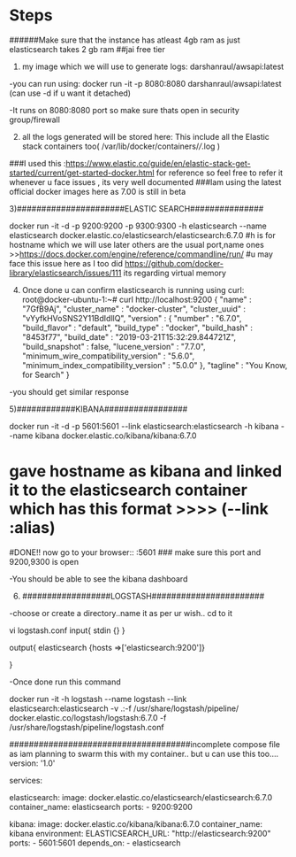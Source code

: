 # Steps
######Make sure that the instance has atleast 4gb ram as just elasticsearch takes 2 gb ram ##jai free tier 
1) my image which we will use to generate logs:
 darshanraul/awsapi:latest
 
 -you can run using: docker run -it -p 8080:8080 darshanraul/awsapi:latest (can use -d if u want it detached)
 
-It runs on 8080:8080 port so make sure thats open in security group/firewall
 
 
2) all the logs generated will be stored here: This include all the Elastic stack containers too( /var/lib/docker/containers/*/*.log  )


###I used this :https://www.elastic.co/guide/en/elastic-stack-get-started/current/get-started-docker.html for reference so feel free to refer it whenever u face issues , its very well documented
###Iam using the latest official docker images here as 7.00 is still in beta


3)######################ELASTIC SEARCH###############

docker run -it -d -p 9200:9200 -p 9300:9300 -h elasticsearch --name elasticsearch docker.elastic.co/elasticsearch/elasticsearch:6.7.0
	#h is for hostname which we will use later others are the usual port,name ones >>https://docs.docker.com/engine/reference/commandline/run/
	#u may face this issue here as I too did  https://github.com/docker-library/elasticsearch/issues/111 its regarding virtual memory
	
4) Once done u can confirm elasticsearch is running using curl:
root@docker-ubuntu-1:~# curl http://localhost:9200
{
  "name" : "7GfB9Aj",
  "cluster_name" : "docker-cluster",
  "cluster_uuid" : "vYyfkHVoSNS2Y11BdIdllQ",
  "version" : {
    "number" : "6.7.0",
    "build_flavor" : "default",
    "build_type" : "docker",
    "build_hash" : "8453f77",
    "build_date" : "2019-03-21T15:32:29.844721Z",
    "build_snapshot" : false,
    "lucene_version" : "7.7.0",
    "minimum_wire_compatibility_version" : "5.6.0",
    "minimum_index_compatibility_version" : "5.0.0"
  },
  "tagline" : "You Know, for Search"
}

-you should get similar response

5)############KIBANA#################

docker run -it -d -p 5601:5601 --link elasticsearch:elasticsearch   -h kibana --name kibana docker.elastic.co/kibana/kibana:6.7.0

# gave hostname as kibana and linked it to the elasticsearch container which has this format >>>> (--link <name or id>:alias)

#DONE!! now go to your browser:: <Your instance Publoc ip>:5601 ### make sure this port and 9200,9300 is open

-You should be able to see the kibana dashboard


6) ##################LOGSTASH#######################

-choose or create a directory..name it as per ur wish.. cd to it

vi logstash.conf
input{
stdin {}
}

output{
elasticsearch {hosts =>['elasticsearch:9200']}

}

-Once done run this command

docker run -it -h logstash --name logstash  --link elasticsearch:elasticsearch  -v .:-f /usr/share/logstash/pipeline/ docker.elastic.co/logstash/logstash:6.7.0 -f /usr/share/logstash/pipeline/logstash.conf






#####################################incomplete compose file as iam planning to swarm this with my container.. but u can use this too....
version: '1.0'

services:

  
  elasticsearch:
    image: docker.elastic.co/elasticsearch/elasticsearch:6.7.0
    container_name: elasticsearch
    ports:
      - 9200:9200

  kibana:
    image: docker.elastic.co/kibana/kibana:6.7.0
    container_name: kibana
    environment:
      ELASTICSEARCH_URL: "http://elasticsearch:9200"
    ports:
      - 5601:5601
    depends_on:
      - elasticsearch


 
	

